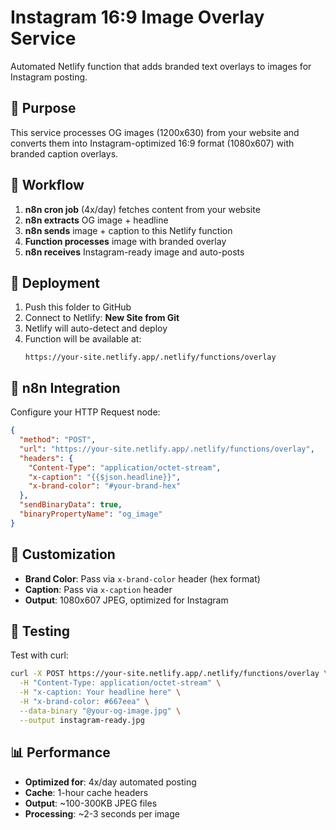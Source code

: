# Instagram 16:9 Image Overlay Service

Automated Netlify function that adds branded text overlays to images for Instagram posting.

## 🎯 Purpose

This service processes OG images (1200x630) from your website and converts them into Instagram-optimized 16:9 format (1080x607) with branded caption overlays.

## 🔄 Workflow

1. **n8n cron job** (4x/day) fetches content from your website
2. **n8n extracts** OG image + headline
3. **n8n sends** image + caption to this Netlify function
4. **Function processes** image with branded overlay
5. **n8n receives** Instagram-ready image and auto-posts

## 🚀 Deployment

1. Push this folder to GitHub
2. Connect to Netlify: **New Site from Git**
3. Netlify will auto-detect and deploy
4. Function will be available at:
   ```
   https://your-site.netlify.app/.netlify/functions/overlay
   ```

## 📱 n8n Integration

Configure your HTTP Request node:

```json
{
  "method": "POST",
  "url": "https://your-site.netlify.app/.netlify/functions/overlay",
  "headers": {
    "Content-Type": "application/octet-stream",
    "x-caption": "{{$json.headline}}",
    "x-brand-color": "#your-brand-hex"
  },
  "sendBinaryData": true,
  "binaryPropertyName": "og_image"
}
```

## 🎨 Customization

- **Brand Color**: Pass via `x-brand-color` header (hex format)
- **Caption**: Pass via `x-caption` header
- **Output**: 1080x607 JPEG, optimized for Instagram

## 🧪 Testing

Test with curl:

```bash
curl -X POST https://your-site.netlify.app/.netlify/functions/overlay \
  -H "Content-Type: application/octet-stream" \
  -H "x-caption: Your headline here" \
  -H "x-brand-color: #667eea" \
  --data-binary "@your-og-image.jpg" \
  --output instagram-ready.jpg
```

## 📊 Performance

- **Optimized for**: 4x/day automated posting
- **Cache**: 1-hour cache headers
- **Output**: ~100-300KB JPEG files
- **Processing**: ~2-3 seconds per image
